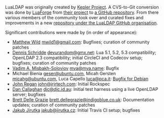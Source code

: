 LuaLDAP was originally created by [Kepler Project](http://www.keplerproject.org/).
A CVS-to-Git conversion was done by [LuaForge](http://luaforge.net/) from [their project](http://luaforge.net/projects/lualdap/) to [a GitHub repository](https://github.com/luaforge/lualdap).
From there various members of the community took over and curated fixes and improvements in a new [repository under the LuaLDAP GitHub organisation](https://github.com/lualdap/lualdap).

Significant contributions were made by (in order of appearance):

 * [Matthew Wild](https://github.com/mwild1) <mwild1@gmail.com>: Bugfixes; curation of community patches
 * [Dennis Schridde](https://github.com/devurandom) <devurandom@gmx.net>: Lua 5.1, 5.2, 5.3 compatibility; OpenLDAP 2.3 compatibility; initial CircleCI and Codecov setup; bugfixes; curation of community patches
 * [Vadim A. Misbakh-Soloviov](https://github.com/msva) <mva@mva.name>: Bugfix
 * Michael Bienia <geser@ubuntu.com>, Micah Gersten <micahg@ubuntu.com>, Luca Capello <luca@pca.it>: [Bugfix for Debian](https://bugs.debian.org/cgi-bin/bugreport.cgi?bug=722175)
 * [John Regan](https://github.com/jprjr) <john@jrjrtech.com>: Initial Rockspec
 * [Dan Callaghan](https://github.com/danc86) <djc@djc.id.au>: Initial test harness using a live OpenLDAP server; bugfixes
 * [Brett Delle Grazie](https://github.com/bdellegrazie) <brett.dellegrazie@indigoblue.co.uk>: Documentation updates; curation of community patches
 * [Jakub Jirutka](https://github.com/jirutka) <jakub@jirutka.cz>: Initial Travis CI setup; bugfixes

